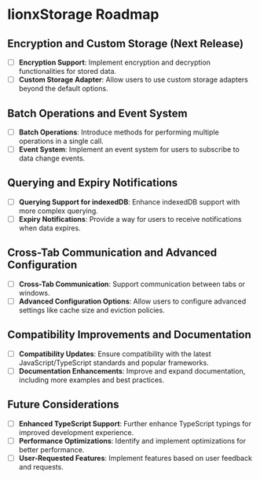 # lionxStorage Roadmap

## Encryption and Custom Storage (Next Release)
- [ ] **Encryption Support**: Implement encryption and decryption functionalities for stored data.
- [ ] **Custom Storage Adapter**: Allow users to use custom storage adapters beyond the default options.

## Batch Operations and Event System
- [ ] **Batch Operations**: Introduce methods for performing multiple operations in a single call.
- [ ] **Event System**: Implement an event system for users to subscribe to data change events.

## Querying and Expiry Notifications
- [ ] **Querying Support for indexedDB**: Enhance indexedDB support with more complex querying.
- [ ] **Expiry Notifications**: Provide a way for users to receive notifications when data expires.

## Cross-Tab Communication and Advanced Configuration
- [ ] **Cross-Tab Communication**: Support communication between tabs or windows.
- [ ] **Advanced Configuration Options**: Allow users to configure advanced settings like cache size and eviction policies.

## Compatibility Improvements and Documentation
- [ ] **Compatibility Updates**: Ensure compatibility with the latest JavaScript/TypeScript standards and popular frameworks.
- [ ] **Documentation Enhancements**: Improve and expand documentation, including more examples and best practices.

## Future Considerations
- [ ] **Enhanced TypeScript Support**: Further enhance TypeScript typings for improved development experience.
- [ ] **Performance Optimizations**: Identify and implement optimizations for better performance.
- [ ] **User-Requested Features**: Implement features based on user feedback and requests.